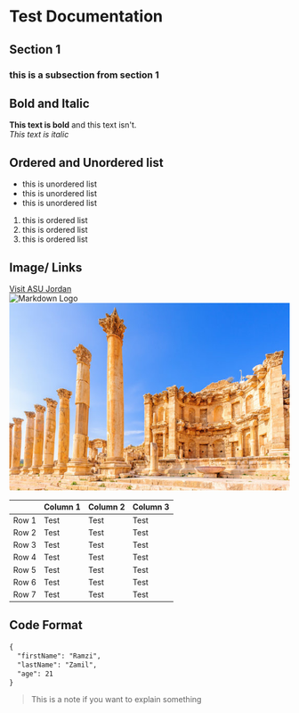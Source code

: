 # Test Documentation 
## Section 1
### this is a subsection from section 1

## Bold and Italic 
**This text is bold** and this text isn't.  
_This text is italic_

## Ordered and Unordered list
- this is unordered list
- this is unordered list
- this is unordered list

1. this is ordered list
2. this is ordered list
3. this is ordered list


## Image/ Links
[Visit ASU Jordan](https://www.asu.edu.jo/en/Pages/default.aspx)  
![Markdown Logo](https://www.shutterstock.com/image-vector/dm-md-logo-initial-letter-260nw-2100319273.jpg)  
![cat pic](img2.jpg)

|                |Column 1                       |Column 2                     |Column 3                     |
|----------------|-------------------------------|-----------------------------|-----------------------------|
|Row 1           |Test                           |Test                         |Test                         |
|Row 2           |Test                           |Test                         |Test                         |
|Row 3           |Test                           |Test                         |Test                         |
|Row 4           |Test                           |Test                         |Test                         |
|Row 5           |Test                           |Test                         |Test                         |
|Row 6           |Test                           |Test                         |Test                         |
|Row 7           |Test                           |Test                         |Test                         |


## Code Format
```
{
  "firstName": "Ramzi",
  "lastName": "Zamil",
  "age": 21
}
```

> This is a note if you want to explain something
